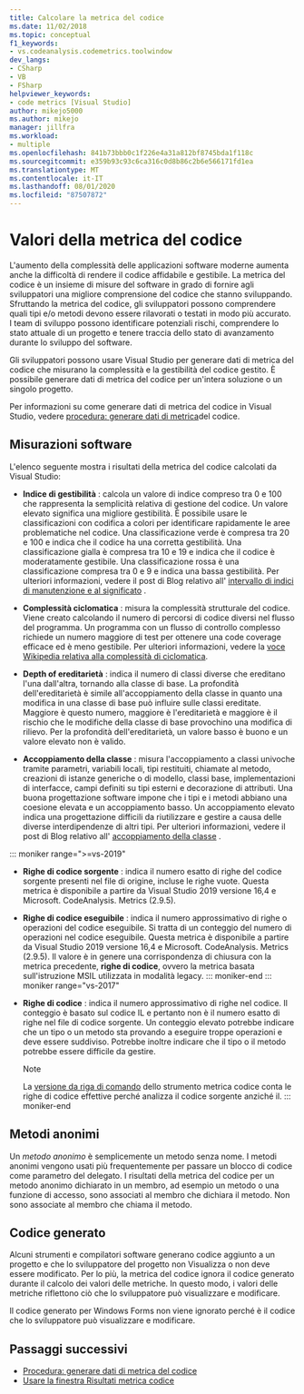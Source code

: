 ```yaml
---
title: Calcolare la metrica del codice
ms.date: 11/02/2018
ms.topic: conceptual
f1_keywords:
- vs.codeanalysis.codemetrics.toolwindow
dev_langs:
- CSharp
- VB
- FSharp
helpviewer_keywords:
- code metrics [Visual Studio]
author: mikejo5000
ms.author: mikejo
manager: jillfra
ms.workload:
- multiple
ms.openlocfilehash: 841b73bbb0c1f226e4a31a812bf8745bda1f118c
ms.sourcegitcommit: e359b93c93c6ca316c0d8b86c2b6e566171fd1ea
ms.translationtype: MT
ms.contentlocale: it-IT
ms.lasthandoff: 08/01/2020
ms.locfileid: "87507872"
---
```

# <a name="code-metrics-values"></a>Valori della metrica del codice

L'aumento della complessità delle applicazioni software moderne aumenta anche la difficoltà di rendere il codice affidabile e gestibile. La metrica del codice è un insieme di misure del software in grado di fornire agli sviluppatori una migliore comprensione del codice che stanno sviluppando. Sfruttando la metrica del codice, gli sviluppatori possono comprendere quali tipi e/o metodi devono essere rilavorati o testati in modo più accurato. I team di sviluppo possono identificare potenziali rischi, comprendere lo stato attuale di un progetto e tenere traccia dello stato di avanzamento durante lo sviluppo del software.

Gli sviluppatori possono usare Visual Studio per generare dati di metrica del codice che misurano la complessità e la gestibilità del codice gestito. È possibile generare dati di metrica del codice per un'intera soluzione o un singolo progetto.

Per informazioni su come generare dati di metrica del codice in Visual Studio, vedere [procedura: generare dati di metrica](../code-quality/how-to-generate-code-metrics-data.md)del codice.

## <a name="software-measurements"></a>Misurazioni software

L'elenco seguente mostra i risultati della metrica del codice calcolati da Visual Studio:

- **Indice di gestibilità** : calcola un valore di indice compreso tra 0 e 100 che rappresenta la semplicità relativa di gestione del codice. Un valore elevato significa una migliore gestibilità. È possibile usare le classificazioni con codifica a colori per identificare rapidamente le aree problematiche nel codice. Una classificazione verde è compresa tra 20 e 100 e indica che il codice ha una corretta gestibilità. Una classificazione gialla è compresa tra 10 e 19 e indica che il codice è moderatamente gestibile. Una classificazione rossa è una classificazione compresa tra 0 e 9 e indica una bassa gestibilità. Per ulteriori informazioni, vedere il post di Blog relativo all' [intervallo di indici di manutenzione e al significato](https://blogs.msdn.microsoft.com/codeanalysis/2007/11/20/maintainability-index-range-and-meaning/) .

- **Complessità ciclomatica** : misura la complessità strutturale del codice. Viene creato calcolando il numero di percorsi di codice diversi nel flusso del programma. Un programma con un flusso di controllo complesso richiede un numero maggiore di test per ottenere una code coverage efficace ed è meno gestibile. Per ulteriori informazioni, vedere la [voce Wikipedia relativa alla complessità di ciclomatica](https://wikipedia.org/wiki/Cyclomatic_complexity).

- **Depth of ereditarietà** : indica il numero di classi diverse che ereditano l'una dall'altra, tornando alla classe di base. La profondità dell'ereditarietà è simile all'accoppiamento della classe in quanto una modifica in una classe di base può influire sulle classi ereditate. Maggiore è questo numero, maggiore è l'ereditarietà e maggiore è il rischio che le modifiche della classe di base provochino una modifica di rilievo. Per la profondità dell'ereditarietà, un valore basso è buono e un valore elevato non è valido.

- **Accoppiamento della classe** : misura l'accoppiamento a classi univoche tramite parametri, variabili locali, tipi restituiti, chiamate al metodo, creazioni di istanze generiche o di modello, classi base, implementazioni di interfacce, campi definiti su tipi esterni e decorazione di attributi. Una buona progettazione software impone che i tipi e i metodi abbiano una coesione elevata e un accoppiamento basso. Un accoppiamento elevato indica una progettazione difficili da riutilizzare e gestire a causa delle diverse interdipendenze di altri tipi. Per ulteriori informazioni, vedere il post di Blog relativo all' [accoppiamento della classe](https://blogs.msdn.microsoft.com/zainnab/2011/05/25/code-metrics-class-coupling/) .

::: moniker range=">=vs-2019"

- **Righe di codice sorgente** : indica il numero esatto di righe del codice sorgente presenti nel file di origine, incluse le righe vuote. Questa metrica è disponibile a partire da Visual Studio 2019 versione 16,4 e Microsoft. CodeAnalysis. Metrics (2.9.5).

- **Righe di codice eseguibile** : indica il numero approssimativo di righe o operazioni del codice eseguibile. Si tratta di un conteggio del numero di operazioni nel codice eseguibile. Questa metrica è disponibile a partire da Visual Studio 2019 versione 16,4 e Microsoft. CodeAnalysis. Metrics (2.9.5). Il valore è in genere una corrispondenza di chiusura con la metrica precedente, **righe di codice**, ovvero la metrica basata sull'istruzione MSIL utilizzata in modalità legacy.
::: moniker-end
::: moniker range="vs-2017"

- **Righe di codice** : indica il numero approssimativo di righe nel codice. Il conteggio è basato sul codice IL e pertanto non è il numero esatto di righe nel file di codice sorgente. Un conteggio elevato potrebbe indicare che un tipo o un metodo sta provando a eseguire troppe operazioni e deve essere suddiviso. Potrebbe inoltre indicare che il tipo o il metodo potrebbe essere difficile da gestire.

   > [!NOTE]
   > La [versione da riga di comando](../code-quality/how-to-generate-code-metrics-data.md#command-line-code-metrics) dello strumento metrica codice conta le righe di codice effettive perché analizza il codice sorgente anziché il.
::: moniker-end

## <a name="anonymous-methods"></a>Metodi anonimi

Un *metodo anonimo* è semplicemente un metodo senza nome. I metodi anonimi vengono usati più frequentemente per passare un blocco di codice come parametro del delegato. I risultati della metrica del codice per un metodo anonimo dichiarato in un membro, ad esempio un metodo o una funzione di accesso, sono associati al membro che dichiara il metodo. Non sono associate al membro che chiama il metodo.

## <a name="generated-code"></a>Codice generato

Alcuni strumenti e compilatori software generano codice aggiunto a un progetto e che lo sviluppatore del progetto non Visualizza o non deve essere modificato. Per lo più, la metrica del codice ignora il codice generato durante il calcolo dei valori delle metriche. In questo modo, i valori delle metriche riflettono ciò che lo sviluppatore può visualizzare e modificare.

Il codice generato per Windows Forms non viene ignorato perché è il codice che lo sviluppatore può visualizzare e modificare.

## <a name="next-steps"></a>Passaggi successivi

- [Procedura: generare dati di metrica del codice](../code-quality/how-to-generate-code-metrics-data.md)
- [Usare la finestra Risultati metrica codice](../code-quality/working-with-code-metrics-data.md)
